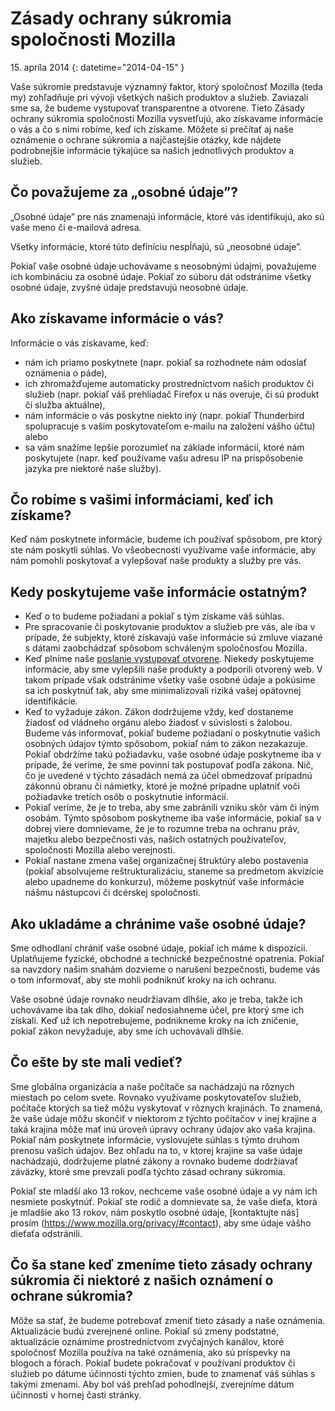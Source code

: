 ﻿# Zásady ochrany súkromia spoločnosti Mozilla

15\. apríla 2014
{: datetime="2014-04-15" }

Vaše súkromie predstavuje významný faktor, ktorý spoločnosť Mozilla (teda my) zohľadňuje pri vývoji všetkých našich produktov a služieb. Zaviazali sme sa, že budeme vystupovať transparentne a otvorene. Tieto Zásady ochrany súkromia spoločnosti Mozilla vysvetľujú, ako získavame informácie o vás a čo s nimi robíme, keď ich získame. Môžete si prečítať aj naše oznámenie o ochrane súkromia a najčastejšie otázky, kde nájdete podrobnejšie informácie týkajúce sa našich jednotlivých produktov a služieb. 

## Čo považujeme za „osobné údaje”?

„Osobné údaje” pre nás znamenajú informácie, ktoré vás identifikujú, ako sú vaše meno či e-mailová adresa.

Všetky informácie, ktoré túto definíciu nespĺňajú, sú „neosobné údaje”.

Pokiaľ vaše osobné údaje uchovávame s neosobnými údajmi, považujeme ich kombináciu za osobné údaje. Pokiaľ zo súboru dát odstránime všetky osobné údaje, zvyšné údaje predstavujú neosobné údaje.

## Ako získavame informácie o vás?

Informácie o vás získavame, keď:

* nám ich priamo poskytnete (napr. pokiaľ sa rozhodnete nám odoslať oznámenia o páde),
* ich zhromažďujeme automaticky prostredníctvom našich produktov či služieb (napr. pokiaľ váš prehliadač Firefox u nás overuje, či sú produkt či služba aktuálne),
* nám informácie o vás poskytne niekto iný (napr. pokiaľ Thunderbird spolupracuje s vašim poskytovateľom e-mailu na založení vášho účtu) alebo
* sa vám snažíme lepšie porozumieť na základe informácií, ktoré nám poskytujete (napr. keď používame vašu adresu IP na prispôsobenie jazyka pre niektoré naše služby).

## Čo robíme s vašimi informáciami, keď ich získame?

Keď nám poskytnete informácie, budeme ich používať spôsobom, pre ktorý ste nám poskytli súhlas. Vo všeobecnosti využívame vaše informácie, aby nám pomohli poskytovať a vylepšovať naše produkty a služby pre vás.

## Kedy poskytujeme vaše informácie ostatným?

* Keď o to budeme požiadaní a pokiaľ s tým získame váš súhlas.
* Pre spracovanie či poskytovanie produktov a služieb pre vás, ale iba v prípade, že subjekty, ktoré získavajú vaše informácie sú zmluve viazané s dátami zaobchádzať spôsobom schváleným spoločnosťou Mozilla.
* Keď plníme naše [poslanie vystupovať otvorene](https://www.mozilla.org/about/manifesto/). Niekedy poskytujeme informácie, aby sme vylepšili naše produkty a podporili otvorený web. V takom prípade však odstránime všetky vaše osobné údaje a pokúsime sa ich poskytnúť tak, aby sme minimalizovali riziká vašej opätovnej identifikácie.
* Keď to vyžaduje zákon. Zákon dodržujeme vždy, keď dostaneme žiadosť od vládneho orgánu alebo žiadosť v súvislosti s žalobou. Budeme vás informovať, pokiaľ budeme požiadaní  o poskytnutie vašich osobných údajov týmto spôsobom, pokiaľ nám to zákon nezakazuje. Pokiaľ obdržíme takú požiadavku, vaše osobné údaje poskytneme iba v prípade, že veríme, že sme povinní tak postupovať podľa zákona. Nič, čo je uvedené v týchto zásadách nemá za účel obmedzovať prípadnú zákonnú obranu či námietky, ktoré je možné prípadne uplatniť voči požiadavke tretích osôb o poskytnutie informácií.
* Pokiaľ veríme, že je to treba, aby sme zabránili vzniku skôr vám či iným osobám. Týmto spôsobom poskytneme iba vaše informácie, pokiaľ sa v dobrej viere domnievame, že je to rozumne treba na ochranu práv, majetku alebo bezpečnosti vás, našich ostatných používateľov, spoločnosti Mozilla alebo verejnosti. 
* Pokiaľ nastane zmena vašej organizačnej štruktúry alebo postavenia (pokiaľ absolvujeme reštrukturalizáciu, staneme sa predmetom akvizície alebo upadneme do konkurzu), môžeme poskytnúť vaše informácie nášmu nástupcovi či dcérskej spoločnosti.

## Ako ukladáme a chránime vaše osobné údaje?

Sme odhodlaní chrániť vaše osobné údaje, pokiaľ ich máme k dispozícii. Uplatňujeme fyzické, obchodné a technické bezpečnostné opatrenia. Pokiaľ sa navzdory našim snahám dozvieme o narušení bezpečnosti, budeme vás o tom informovať, aby ste mohli podniknúť kroky na ich ochranu.

Vaše osobné údaje rovnako neudržiavam dlhšie, ako je treba, takže ich uchovávame iba tak dlho, dokiaľ nedosiahneme účel, pre ktorý sme ich získali. Keď už ich nepotrebujeme, podnikneme kroky na ich zničenie, pokiaľ zákon nevyžaduje, aby sme ich uchovávali dlhšie.

## Čo ešte by ste mali vedieť?

Sme globálna organizácia a naše počítače sa nachádzajú na rôznych miestach po celom svete. Rovnako využívame poskytovateľov služieb, počítače ktorých sa tiež môžu vyskytovať v rôznych krajinách.  To znamená, že vaše údaje môžu skončiť v niektorom z týchto počítačov v inej krajine a taká krajina môže mať inú úroveň úpravy ochrany údajov ako vaša krajina. Pokiaľ nám poskytnete informácie, vyslovujete súhlas s týmto druhom prenosu vašich údajov. Bez ohľadu na to, v ktorej krajine sa vaše údaje nachádzajú, dodržujeme platné zákony a rovnako budeme dodržiavať záväzky, ktoré sme prevzali podľa týchto zásad ochrany súkromia.

Pokiaľ ste mladší ako 13 rokov, nechceme vaše osobné údaje a vy nám ich nesmiete poskytnúť. Pokiaľ ste rodič a domnievate sa, že vaše dieťa, ktorá je mladšie ako 13 rokov, nám poskytlo osobné údaje, [kontaktujte nás] prosím (https://www.mozilla.org/privacy/#contact), aby sme údaje vášho dieťaťa odstránili.

## Čo ša stane keď zmeníme tieto zásady ochrany súkromia či niektoré z našich oznámení o ochrane súkromia?

Môže sa stať, že budeme potrebovať zmeniť tieto zásady a naše oznámenia.  Aktualizácie budú zverejnené online. Pokiaľ sú zmeny podstatné, aktualizácie oznámime prostredníctvom zvyčajných kanálov, ktoré spoločnosť Mozilla používa na také oznámenia, ako sú príspevky na blogoch a fórach. Pokiaľ budete pokračovať v používaní produktov či služieb po dátume účinnosti týchto zmien, bude to znamenať váš súhlas s takými zmenami. Aby bol váš prehľad pohodlnejší, zverejníme dátum účinnosti v hornej časti stránky.
